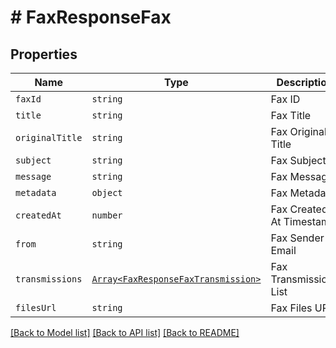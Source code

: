 # # FaxResponseFax



## Properties

Name | Type | Description | Notes
------------ | ------------- | ------------- | -------------
| `faxId` | ```string``` |  Fax ID  |  |
| `title` | ```string``` |  Fax Title  |  |
| `originalTitle` | ```string``` |  Fax Original Title  |  |
| `subject` | ```string``` |  Fax Subject  |  |
| `message` | ```string``` |  Fax Message  |  |
| `metadata` | ```object``` |  Fax Metadata  |  |
| `createdAt` | ```number``` |  Fax Created At Timestamp  |  |
| `from` | ```string``` |  Fax Sender Email  |  |
| `transmissions` | [```Array<FaxResponseFaxTransmission>```](FaxResponseFaxTransmission.md) |  Fax Transmissions List  |  |
| `filesUrl` | ```string``` |  Fax Files URL  |  |

[[Back to Model list]](../../README.md#models) [[Back to API list]](../../README.md#endpoints) [[Back to README]](../../README.md)
